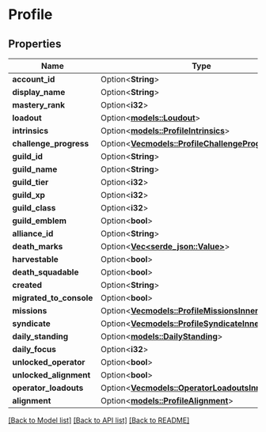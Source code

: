 # Profile

## Properties

Name | Type | Description | Notes
------------ | ------------- | ------------- | -------------
**account_id** | Option<**String**> |  | [optional]
**display_name** | Option<**String**> |  | [optional]
**mastery_rank** | Option<**i32**> |  | [optional]
**loadout** | Option<[**models::Loudout**](loudout.md)> |  | [optional]
**intrinsics** | Option<[**models::ProfileIntrinsics**](profile_intrinsics.md)> |  | [optional]
**challenge_progress** | Option<[**Vec<models::ProfileChallengeProgressInner>**](profile_challengeProgress_inner.md)> |  | [optional]
**guild_id** | Option<**String**> |  | [optional]
**guild_name** | Option<**String**> |  | [optional]
**guild_tier** | Option<**i32**> |  | [optional]
**guild_xp** | Option<**i32**> |  | [optional]
**guild_class** | Option<**i32**> |  | [optional]
**guild_emblem** | Option<**bool**> |  | [optional]
**alliance_id** | Option<**String**> |  | [optional]
**death_marks** | Option<[**Vec<serde_json::Value>**](serde_json::Value.md)> |  | [optional]
**harvestable** | Option<**bool**> |  | [optional]
**death_squadable** | Option<**bool**> |  | [optional]
**created** | Option<**String**> |  | [optional]
**migrated_to_console** | Option<**bool**> |  | [optional]
**missions** | Option<[**Vec<models::ProfileMissionsInner>**](profile_missions_inner.md)> |  | [optional]
**syndicate** | Option<[**Vec<models::ProfileSyndicateInner>**](profile_syndicate_inner.md)> |  | [optional]
**daily_standing** | Option<[**models::DailyStanding**](dailyStanding.md)> |  | [optional]
**daily_focus** | Option<**i32**> |  | [optional]
**unlocked_operator** | Option<**bool**> |  | [optional]
**unlocked_alignment** | Option<**bool**> |  | [optional]
**operator_loadouts** | Option<[**Vec<models::OperatorLoadoutsInner>**](operatorLoadouts_inner.md)> |  | [optional]
**alignment** | Option<[**models::ProfileAlignment**](profile_alignment.md)> |  | [optional]

[[Back to Model list]](../README.md#documentation-for-models) [[Back to API list]](../README.md#documentation-for-api-endpoints) [[Back to README]](../README.md)


